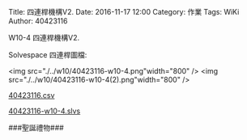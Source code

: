 Title: 四連桿機構V2.
Date: 2016-11-17 12:00
Category: 作業
Tags: WiKi
Author: 40423116

W10-4 四連桿機構V2.

<!-- PELICAN_END_SUMMARY -->


<p>Solvespace 四連桿圖檔:</p>

<img src="./../w10/40423116-w10-4.png"width="800" />
<img src="./../w10/40423116-w10-4(2).png"width="800" />

<a href="./../w10/40423116.csv">40423116.csv</a>

<a href="./../w10/40423116-w10-4.slvs">40423116-w10-4.slvs</a>

<!-- 導入 Brython 標準程式庫 -->

<script type="text/javascript" 
    src="https://cdn.rawgit.com/brython-dev/brython/master/www/src/brython_dist.js">
</script>

<!-- 啟動 Brython -->

<script>
window.onload=function(){brython(1);}
</script>

<!-- 以下實際利用  Brython 畫兩條直線 -->

<canvas id="W10" width="600" height="200"></canvas>

<script type="text/python3">
from browser import document as doc
import math
# 準備繪圖畫布
canvas = doc["W10"]
ctx = canvas.getContext("2d")

# 以下可以利用 ctx 物件進行畫圖
# 先畫一條直線
ctx.beginPath()
# 設定線的寬度為 1 個單位
ctx.lineWidth = 1
# 將畫筆移動到 (100, 100) 座標點
ctx.moveTo(100, 100)
# 然後畫直線到 (150, 200) 座標點
ctx.lineTo(150, 200)
# 畫右上左下的斜線
ctx.moveTo(150, 100)
ctx.lineTo(100, 200)
# 設定顏色為藍色, 也可以使用 "rgb(0, 0, 255)" 字串設定顏色值
ctx.strokeStyle = "blue"
# 實際執行畫線
ctx.stroke()
ctx.closePath()
</script>


###聖誕禮物###
<!-- 導入 brython.js -->

<script type="text/javascript" src="https://cdn.rawgit.com/brython-dev/brython/master/www/src/brython_dist.js"></script>

<!-- 啟動 brython() -->

<script>
window.onload=function(){brython(1);}
</script>

<!-- 以下利用 Brython 程式執行繪圖 -->

<canvas id="plotarea" width="500" height="500"></canvas>

<script type="text/python3">
# 導入 doc
from browser import document as doc
from browser import console
import math

# 準備繪圖畫布
canvas = doc["plotarea"]
ctx = canvas.getContext("2d")

# 開始畫直線
ctx.beginPath()
ctx.lineWidth = 10
ctx.moveTo(10, 250)
ctx.lineTo(240, 250)
ctx.strokeStyle = "#FF0000"
ctx.stroke()

ctx.beginPath()
ctx.lineWidth = 10
ctx.moveTo(240, 250)
ctx.lineTo(240, 330)
ctx.strokeStyle = "#FF0000"
ctx.stroke()

ctx.beginPath()
ctx.lineWidth = 10
ctx.moveTo(240, 330)
ctx.lineTo(10, 330)
ctx.strokeStyle = "#FF0000"
ctx.stroke()

ctx.beginPath()
ctx.lineWidth = 10
ctx.moveTo(10, 330)
ctx.lineTo(10, 250)
ctx.strokeStyle = "#FF0000"
ctx.stroke()

ctx.beginPath()
ctx.lineWidth = 10
ctx.moveTo(30, 330)
ctx.lineTo(30, 490)
ctx.strokeStyle = "#FF0000"
ctx.stroke()

ctx.beginPath()
ctx.lineWidth = 10
ctx.moveTo(30, 490)
ctx.lineTo(220, 490)
ctx.strokeStyle = "#FF0000"
ctx.stroke()

ctx.beginPath()
ctx.lineWidth = 10
ctx.moveTo(220, 490)
ctx.lineTo(220, 330)
ctx.strokeStyle = "#FF0000"
ctx.stroke()

ctx.beginPath()
ctx.lineWidth = 10
ctx.moveTo(260, 250)
ctx.lineTo(490, 250)
ctx.strokeStyle = "#FF0000"
ctx.stroke()

ctx.beginPath()
ctx.lineWidth = 10
ctx.moveTo(490, 250)
ctx.lineTo(490, 330)
ctx.strokeStyle = "#FF0000"
ctx.stroke()

ctx.beginPath()
ctx.lineWidth = 10
ctx.moveTo(490, 330)
ctx.lineTo(260, 330)
ctx.strokeStyle = "#FF0000"
ctx.stroke()

ctx.beginPath()
ctx.lineWidth = 10
ctx.moveTo(260, 330)
ctx.lineTo(260, 250)
ctx.strokeStyle = "#FF0000"
ctx.stroke()

ctx.beginPath()
ctx.lineWidth = 10
ctx.moveTo(280, 330)
ctx.lineTo(280, 490)
ctx.strokeStyle = "#FF0000"
ctx.stroke()

ctx.beginPath()
ctx.lineWidth = 10
ctx.moveTo(280, 490)
ctx.lineTo(470, 490)
ctx.strokeStyle = "#FF0000"
ctx.stroke()

ctx.beginPath()
ctx.lineWidth = 10
ctx.moveTo(470, 490)
ctx.lineTo(470, 330)
ctx.strokeStyle = "#FF0000"
ctx.stroke()

ctx.beginPath()
ctx.lineWidth = 10
ctx.moveTo(135, 10)
ctx.lineTo(365, 10)
ctx.strokeStyle = "#FF0000"
ctx.stroke()

ctx.beginPath()
ctx.lineWidth = 10
ctx.moveTo(365, 10)
ctx.lineTo(365, 90)
ctx.strokeStyle = "#FF0000"
ctx.stroke()

ctx.beginPath()
ctx.lineWidth = 10
ctx.moveTo(365, 90)
ctx.lineTo(135, 90)
ctx.strokeStyle = "#FF0000"
ctx.stroke()

ctx.beginPath()
ctx.lineWidth = 10
ctx.moveTo(135, 90)
ctx.lineTo(135, 10)
ctx.strokeStyle = "#FF0000"
ctx.stroke()

ctx.beginPath()
ctx.lineWidth = 10
ctx.moveTo(155, 90)
ctx.lineTo(155, 250)
ctx.strokeStyle = "#FF0000"
ctx.stroke()

ctx.beginPath()
ctx.lineWidth = 10
ctx.moveTo(155, 250)
ctx.lineTo(345, 250)
ctx.strokeStyle = "#FF0000"
ctx.stroke()

ctx.beginPath()
ctx.lineWidth = 10
ctx.moveTo(345, 250)
ctx.lineTo(345, 90)
ctx.strokeStyle = "#FF0000"
ctx.stroke()

ctx.beginPath()
ctx.lineWidth = 50
ctx.moveTo(125, 495)
ctx.lineTo(125, 245)
ctx.strokeStyle = "#00FFFF"
ctx.stroke()

ctx.beginPath()
ctx.lineWidth = 50
ctx.moveTo(375, 495)
ctx.lineTo(375, 245)
ctx.strokeStyle = "#00FFFF"
ctx.stroke()

ctx.beginPath()
ctx.lineWidth = 50
ctx.moveTo(250, 255)
ctx.lineTo(250, 5)
ctx.strokeStyle = "#00FFFF"
ctx.stroke()


</script>